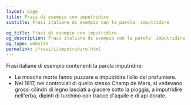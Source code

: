 ```yaml
---
layout: page
title: Frasi di esempio con imputridire 
subtitle: Frasi italiane di esempio con la parola  imputridire

og_title: Frasi di esempio con imputridire 
og_description: Frasi italiane di esempio con la parola  imputridire
og_type: website
permalink: /frasi/i/imputridire.html
---
```


Frasi italiane di esempio contenenti la parola imputridire:


- Le mosche morte fanno puzzare e imputridire l’olio del profumiere.
- Nel 1817, nei controviali di quello stesso Champ de Mars, si vedevano grossi cilindri di legno lasciati a giacere sotto la pioggia, a imputridire nell'erba, dipinti di turchino con tracce d'aquile e di api dorate.
